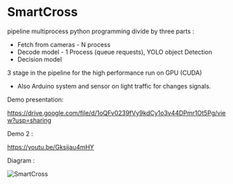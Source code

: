 # SmartCross

pipeline  multiprocess python programming divide by three parts :
* Fetch from cameras - N process
* Decode model - 1 Process (queue requests), YOLO object Detection
* Decision model

3 stage in the pipeline for the high performance run on GPU (CUDA)

* Also Arduino system and sensor on light traffic for changes signals.


Demo presentation:

https://drive.google.com/file/d/1oQFv0239fVy9kdCy1o3v44DPmr1Ot5Pg/view?usp=sharing

Demo 2 :

https://youtu.be/Gksijau4mHY



Diagram :

![SmartCross](https://i.ibb.co/dKFDmLb/Smart-Cross-Lights-Diagram.jpg)
